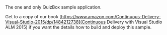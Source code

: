 The one and only QuizBox sample application.

Get to a copy of our book [https://www.amazon.com/Continuous-Delivery-Visual-Studio-2015/dp/1484212738](Continuous Delivery with Visual Studio ALM 2015) if you want the details how to build and deploy this sample.

